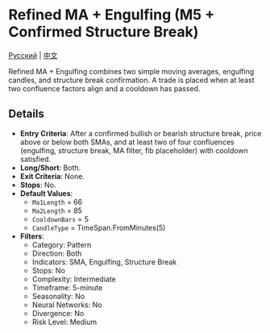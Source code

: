 # Refined MA + Engulfing (M5 + Confirmed Structure Break)
[Русский](README_ru.md) | [中文](README_cn.md)

Refined MA + Engulfing combines two simple moving averages, engulfing candles, and structure break confirmation. A trade is placed when at least two confluence factors align and a cooldown has passed.

## Details

- **Entry Criteria**: After a confirmed bullish or bearish structure break, price above or below both SMAs, and at least two of four confluences (engulfing, structure break, MA filter, fib placeholder) with cooldown satisfied.
- **Long/Short**: Both.
- **Exit Criteria**: None.
- **Stops**: No.
- **Default Values**:
  - `Ma1Length` = 66
  - `Ma2Length` = 85
  - `CooldownBars` = 5
  - `CandleType` = TimeSpan.FromMinutes(5)
- **Filters**:
  - Category: Pattern
  - Direction: Both
  - Indicators: SMA, Engulfing, Structure Break
  - Stops: No
  - Complexity: Intermediate
  - Timeframe: 5-minute
  - Seasonality: No
  - Neural Networks: No
  - Divergence: No
  - Risk Level: Medium
